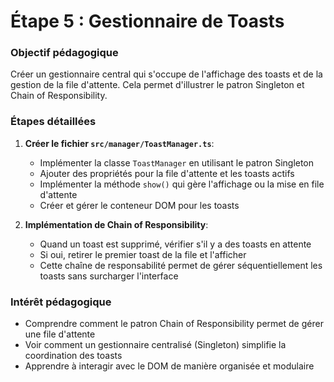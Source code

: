 # Étape 5 : Gestionnaire de Toasts

### Objectif pédagogique
Créer un gestionnaire central qui s'occupe de l'affichage des toasts et de la gestion de la file d'attente. Cela permet d'illustrer le patron Singleton et Chain of Responsibility.

### Étapes détaillées
1. **Créer le fichier `src/manager/ToastManager.ts`**:
   - Implémenter la classe `ToastManager` en utilisant le patron Singleton
   - Ajouter des propriétés pour la file d'attente et les toasts actifs
   - Implémenter la méthode `show()` qui gère l'affichage ou la mise en file d'attente
   - Créer et gérer le conteneur DOM pour les toasts

2. **Implémentation de Chain of Responsibility**:
   - Quand un toast est supprimé, vérifier s'il y a des toasts en attente
   - Si oui, retirer le premier toast de la file et l'afficher
   - Cette chaîne de responsabilité permet de gérer séquentiellement les toasts sans surcharger l'interface

### Intérêt pédagogique
- Comprendre comment le patron Chain of Responsibility permet de gérer une file d'attente
- Voir comment un gestionnaire centralisé (Singleton) simplifie la coordination des toasts
- Apprendre à interagir avec le DOM de manière organisée et modulaire